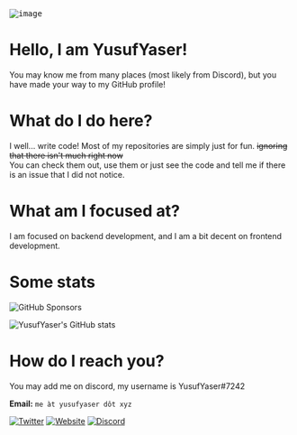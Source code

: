 <kbd>![image](https://user-images.githubusercontent.com/69477938/169495078-f626f56c-7898-4b95-97cc-4c713cbab140.png)</kbd>

# Hello, I am YusufYaser!

You may know me from many places (most likely from Discord), but you have made your way to my GitHub profile!

# What do I do here?

I well... write code! Most of my repositories are simply just for fun. ~~ignoring that there isn't much right now~~\
You can check them out, use them or just see the code and tell me if there is an issue that I did not notice.

# What am I focused at?

I am focused on backend development, and I am a bit decent on frontend development.

# Some stats

![GitHub Sponsors](https://img.shields.io/github/sponsors/YusufYaser)

![YusufYaser's GitHub stats](https://github-readme-stats.vercel.app/api?username=YusufYaser&show_icons=true&theme=radical)

# How do I reach you?

You may add me on discord, my username is YusufYaser#7242

**Email:** `me àt yusufyaser dôt xyz`

[![Twitter](https://img.shields.io/twitter/url/https/twitter.com/RealYusufYaser.svg?style=social&label=Follow%20%40RealYusufYaser)](https://twitter.com/RealYusufYaser)
[![Website](https://img.shields.io/badge/Website-yusufyaser.xyz-red)](https://yusufyaser.xyz)
[![Discord](https://img.shields.io/badge/Discord-YusufYaser%237242-blue)](https://discord.com/channels/@me)
